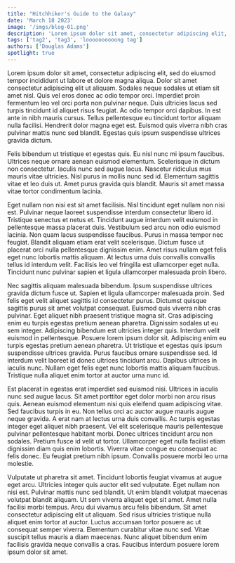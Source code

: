 ```yaml
---
title: "Hitchhiker's Guide to the Galaxy"
date: 'March 18 2023'
image: '/imgs/blog-01.png'
description: 'Lorem ipsum dolor sit amet, consectetur adipiscing elit, sed do eiusmod tempor incididunt ut labore et dolore magna aliqua. Nulla porttitor massa id neque aliquam vestibulum. Facilisis mauris sit amet massa vitae tortor.'
tags: ['tag2', 'tag3', 'loooooooooong tag']
authors: ['Douglas Adams']
spotlight: true
---
```

Lorem ipsum dolor sit amet, consectetur adipiscing elit, sed do eiusmod tempor incididunt ut labore et dolore magna aliqua. Dolor sit amet consectetur adipiscing elit ut aliquam. Sodales neque sodales ut etiam sit amet nisl. Quis vel eros donec ac odio tempor orci. Imperdiet proin fermentum leo vel orci porta non pulvinar neque. Duis ultricies lacus sed turpis tincidunt id aliquet risus feugiat. Ac odio tempor orci dapibus. In est ante in nibh mauris cursus. Tellus pellentesque eu tincidunt tortor aliquam nulla facilisi. Hendrerit dolor magna eget est. Euismod quis viverra nibh cras pulvinar mattis nunc sed blandit. Egestas quis ipsum suspendisse ultrices gravida dictum.

Felis bibendum ut tristique et egestas quis. Eu nisl nunc mi ipsum faucibus. Ultrices neque ornare aenean euismod elementum. Scelerisque in dictum non consectetur. Iaculis nunc sed augue lacus. Nascetur ridiculus mus mauris vitae ultricies. Nisl purus in mollis nunc sed id. Elementum sagittis vitae et leo duis ut. Amet purus gravida quis blandit. Mauris sit amet massa vitae tortor condimentum lacinia.

Eget nullam non nisi est sit amet facilisis. Nisl tincidunt eget nullam non nisi est. Pulvinar neque laoreet suspendisse interdum consectetur libero id. Tristique senectus et netus et. Tincidunt augue interdum velit euismod in pellentesque massa placerat duis. Vestibulum sed arcu non odio euismod lacinia. Non quam lacus suspendisse faucibus. Purus in massa tempor nec feugiat. Blandit aliquam etiam erat velit scelerisque. Dictum fusce ut placerat orci nulla pellentesque dignissim enim. Amet risus nullam eget felis eget nunc lobortis mattis aliquam. At lectus urna duis convallis convallis tellus id interdum velit. Facilisis leo vel fringilla est ullamcorper eget nulla. Tincidunt nunc pulvinar sapien et ligula ullamcorper malesuada proin libero.

Nec sagittis aliquam malesuada bibendum. Ipsum suspendisse ultrices gravida dictum fusce ut. Sapien et ligula ullamcorper malesuada proin. Sed felis eget velit aliquet sagittis id consectetur purus. Dictumst quisque sagittis purus sit amet volutpat consequat. Euismod quis viverra nibh cras pulvinar. Eget aliquet nibh praesent tristique magna sit. Cras adipiscing enim eu turpis egestas pretium aenean pharetra. Dignissim sodales ut eu sem integer. Adipiscing bibendum est ultricies integer quis. Interdum velit euismod in pellentesque. Posuere lorem ipsum dolor sit. Adipiscing enim eu turpis egestas pretium aenean pharetra. Ut tristique et egestas quis ipsum suspendisse ultrices gravida. Purus faucibus ornare suspendisse sed. Id interdum velit laoreet id donec ultrices tincidunt arcu. Dapibus ultrices in iaculis nunc. Nullam eget felis eget nunc lobortis mattis aliquam faucibus. Tristique nulla aliquet enim tortor at auctor urna nunc id.

Est placerat in egestas erat imperdiet sed euismod nisi. Ultrices in iaculis nunc sed augue lacus. Sit amet porttitor eget dolor morbi non arcu risus quis. Aenean euismod elementum nisi quis eleifend quam adipiscing vitae. Sed faucibus turpis in eu. Non tellus orci ac auctor augue mauris augue neque gravida. A erat nam at lectus urna duis convallis. Ac turpis egestas integer eget aliquet nibh praesent. Vel elit scelerisque mauris pellentesque pulvinar pellentesque habitant morbi. Donec ultrices tincidunt arcu non sodales. Pretium fusce id velit ut tortor. Ullamcorper eget nulla facilisi etiam dignissim diam quis enim lobortis. Viverra vitae congue eu consequat ac felis donec. Eu feugiat pretium nibh ipsum. Convallis posuere morbi leo urna molestie.

Vulputate ut pharetra sit amet. Tincidunt lobortis feugiat vivamus at augue eget arcu. Ultricies integer quis auctor elit sed vulputate. Eget nullam non nisi est. Pulvinar mattis nunc sed blandit. Ut enim blandit volutpat maecenas volutpat blandit aliquam. Ut sem viverra aliquet eget sit amet. Amet nulla facilisi morbi tempus. Arcu dui vivamus arcu felis bibendum. Sit amet consectetur adipiscing elit ut aliquam. Sed risus ultricies tristique nulla aliquet enim tortor at auctor. Luctus accumsan tortor posuere ac ut consequat semper viverra. Elementum curabitur vitae nunc sed. Vitae suscipit tellus mauris a diam maecenas. Nunc aliquet bibendum enim facilisis gravida neque convallis a cras. Faucibus interdum posuere lorem ipsum dolor sit amet.